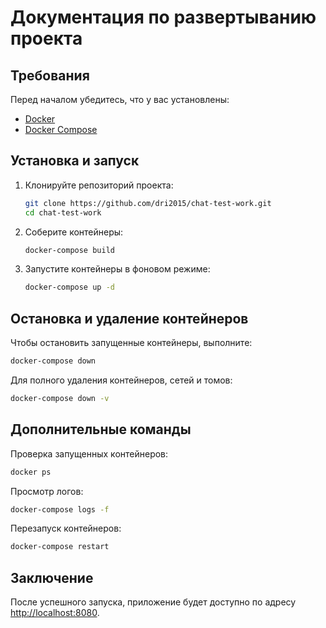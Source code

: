 # Документация по развертыванию проекта

## Требования
Перед началом убедитесь, что у вас установлены:
- [Docker](https://docs.docker.com/get-docker/)
- [Docker Compose](https://docs.docker.com/compose/install/)

## Установка и запуск

1. Клонируйте репозиторий проекта:
   ```sh
   git clone https://github.com/dri2015/chat-test-work.git
   cd chat-test-work
   ```

2. Соберите контейнеры:
   ```sh
   docker-compose build
   ```

3. Запустите контейнеры в фоновом режиме:
   ```sh
   docker-compose up -d
   ```

## Остановка и удаление контейнеров

Чтобы остановить запущенные контейнеры, выполните:
```sh
docker-compose down
```

Для полного удаления контейнеров, сетей и томов:
```sh
docker-compose down -v
```

## Дополнительные команды

Проверка запущенных контейнеров:
```sh
docker ps
```

Просмотр логов:
```sh
docker-compose logs -f
```

Перезапуск контейнеров:
```sh
docker-compose restart
```

## Заключение
После успешного запуска, приложение будет доступно по адресу [http://localhost:8080](http://localhost:8080).

